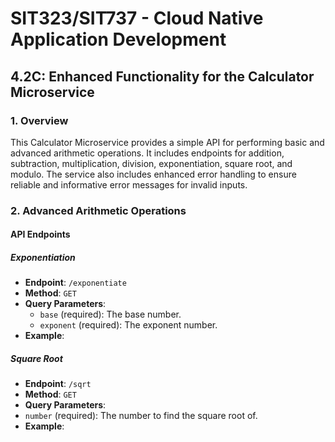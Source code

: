 # SIT323/SIT737 - Cloud Native Application Development

## 4.2C: Enhanced Functionality for the Calculator Microservice

### 1. Overview
This Calculator Microservice provides a simple API for performing basic and advanced arithmetic operations. 
It includes endpoints for addition, subtraction, multiplication, division, exponentiation, square root, and modulo. 
The service also includes enhanced error handling to ensure reliable and informative error messages for invalid inputs.

### 2. Advanced Arithmetic Operations

#### API Endpoints

##### Exponentiation
- **Endpoint**: `/exponentiate`
- **Method**: `GET`
- **Query Parameters**:
  - `base` (required): The base number.
  - `exponent` (required): The exponent number.
- **Example**:  


##### Square Root
- **Endpoint**: `/sqrt`
- **Method**: `GET`
- **Query Parameters**:
- `number` (required): The number to find the square root of.
- **Example**:  
